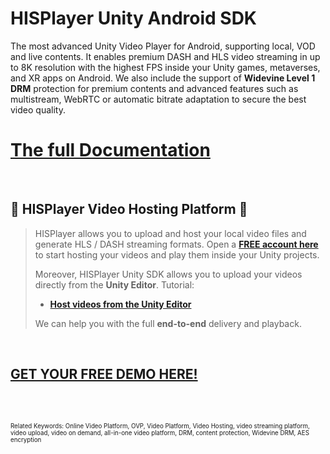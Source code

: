 # HISPlayer Unity Android SDK

The most advanced Unity Video Player for Android, supporting local, VOD and live contents. It enables premium DASH and HLS video streaming in up to 8K resolution with the highest FPS inside your Unity games, metaverses, and XR apps on Android. We also include the support of **Widevine Level 1 DRM** protection for premium contents and advanced features such as multistream, WebRTC or automatic bitrate adaptation to secure the best video quality. 

# [The full Documentation](https://hisplayer.github.io/UnityAndroid-SDK)

<br>

## 🚀 HISPlayer Video Hosting Platform 🚀

> HISPlayer allows you to upload and host your local video files and generate HLS / DASH streaming formats.
> Open a [**FREE account here**](https://dashboard.hisplayer.com/signup) to start hosting your videos and play them inside your Unity projects.
>
> Moreover, HISPlayer Unity SDK allows you to upload your videos directly from the **Unity Editor**.
> Tutorial:
> * **[Host videos from the Unity Editor](https://www.youtube.com/watch?v=vSI7U6TjHqI)**
>   
> We can help you with the full **end-to-end** delivery and playback.


<br>

## [GET YOUR FREE DEMO HERE!](https://hisplayer.com/demo-unity-player-sdk-github/?utm_source=github&utm_medium=referral&utm_campaign=unitygithub&utm_content=20200211--unitydemocontact)

<br>



<br>

<sub><sup>Related Keywords:
Online Video Platform, OVP, Video Platform, Video Hosting, video streaming platform, video upload, video on demand, all-in-one video platform, DRM, content protection, Widevine DRM, AES encryption</sub><sup> 
